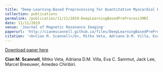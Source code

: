 ```yaml
---
title: "Deep-Learning-Based Preprocessing for Quantitative Myocardial Perfusion MRI"
collection: publications
permalink: /publication/11/11/2019-DeepLearningBasedPreProcessJMRI
date: 11/11/2019
venue: 'Journal of Magnetic Resonance Imaging'
paperurl: 'http://cianmscannell.github.io/files/DeepLearningBasedPreProcessJMRI.pdf'
citation: '<b>Cian M. Scannell</b>, Mitko Veta, Adriana D.M. Villa, Eva C. Sammut, Jack Lee, Marcel Breeuwer, Amedeo Chiribiri.'
---
```


<a href='http://cianmscannell.github.io/files/DeepLearningBasedPreProcessJMRI.pdf'>Download paper here</a>


<b>Cian M. Scannell</b>, Mitko Veta, Adriana D.M. Villa, Eva C. Sammut, Jack Lee, Marcel Breeuwer, Amedeo Chiribiri.